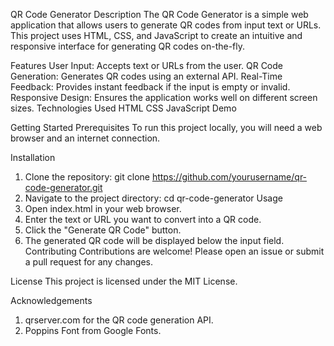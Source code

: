 QR Code Generator
Description
The QR Code Generator is a simple web application that allows users to generate QR codes from input text or URLs. This project uses HTML, CSS, and JavaScript to create an intuitive and responsive interface for generating QR codes on-the-fly.

Features
User Input: Accepts text or URLs from the user.
QR Code Generation: Generates QR codes using an external API.
Real-Time Feedback: Provides instant feedback if the input is empty or invalid.
Responsive Design: Ensures the application works well on different screen sizes.
Technologies Used
HTML
CSS
JavaScript
Demo

Getting Started
Prerequisites
To run this project locally, you will need a web browser and an internet connection.

Installation
1. Clone the repository:
   git clone https://github.com/yourusername/qr-code-generator.git
2. Navigate to the project directory:
   cd qr-code-generator
Usage
1. Open index.html in your web browser.
2. Enter the text or URL you want to convert into a QR code.
3. Click the "Generate QR Code" button.
4. The generated QR code will be displayed below the input field.
Contributing
Contributions are welcome! Please open an issue or submit a pull request for any changes.

License
This project is licensed under the MIT License. 

Acknowledgements
1. qrserver.com for the QR code generation API.
2. Poppins Font from Google Fonts.
